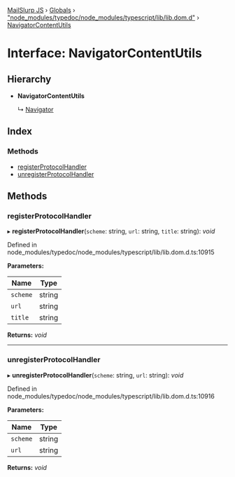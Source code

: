 [MailSlurp JS](../README.md) › [Globals](../globals.md) › ["node_modules/typedoc/node_modules/typescript/lib/lib.dom.d"](../modules/_node_modules_typedoc_node_modules_typescript_lib_lib_dom_d_.md) › [NavigatorContentUtils](_node_modules_typedoc_node_modules_typescript_lib_lib_dom_d_.navigatorcontentutils.md)

# Interface: NavigatorContentUtils

## Hierarchy

* **NavigatorContentUtils**

  ↳ [Navigator](_node_modules_typedoc_node_modules_typescript_lib_lib_dom_d_.navigator.md)

## Index

### Methods

* [registerProtocolHandler](_node_modules_typedoc_node_modules_typescript_lib_lib_dom_d_.navigatorcontentutils.md#registerprotocolhandler)
* [unregisterProtocolHandler](_node_modules_typedoc_node_modules_typescript_lib_lib_dom_d_.navigatorcontentutils.md#unregisterprotocolhandler)

## Methods

###  registerProtocolHandler

▸ **registerProtocolHandler**(`scheme`: string, `url`: string, `title`: string): *void*

Defined in node_modules/typedoc/node_modules/typescript/lib/lib.dom.d.ts:10915

**Parameters:**

Name | Type |
------ | ------ |
`scheme` | string |
`url` | string |
`title` | string |

**Returns:** *void*

___

###  unregisterProtocolHandler

▸ **unregisterProtocolHandler**(`scheme`: string, `url`: string): *void*

Defined in node_modules/typedoc/node_modules/typescript/lib/lib.dom.d.ts:10916

**Parameters:**

Name | Type |
------ | ------ |
`scheme` | string |
`url` | string |

**Returns:** *void*
